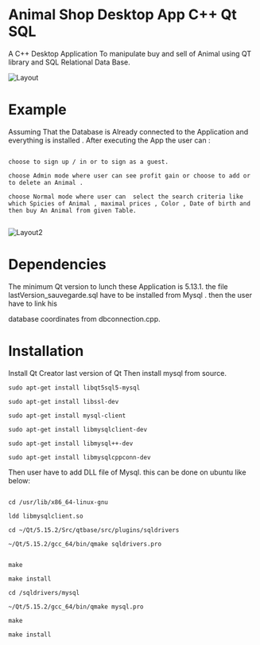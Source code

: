 # Animal Shop Desktop App C++ Qt SQL

A C++ Desktop Application To manipulate buy and sell of  Animal  using QT library and  SQL Relational Data Base.

![Layout](https://github.com/TitiLouati/C--QT-Sql-AnimalShop/blob/main/AnimalShop.png)

# Example

Assuming That the Database is Already connected to the Application and everything is installed . After executing the App the user can : 


```

choose to sign up / in or to sign as a guest. 

choose Admin mode where user can see profit gain or choose to add or to delete an Animal .

choose Normal mode where user can  select the search criteria like which Spicies of Animal , maximal prices , Color , Date of birth and then buy An Animal from given Table.


```

![Layout2](https://github.com/TitiLouati/C--QT-Sql-AnimalShop/blob/main/SelectRace.png)


# Dependencies

The minimum Qt version to lunch these Application is 5.13.1. the file lastVersion_sauvegarde.sql have to be installed from Mysql . then the user have to link his 

database coordinates from dbconnection.cpp. 


# Installation

Install Qt Creator last version of Qt  Then install mysql from source.

```
sudo apt-get install libqt5sql5-mysql
```
```
sudo apt-get install libssl-dev
```
```
sudo apt-get install mysql-client
```
```
sudo apt-get install libmysqlclient-dev
```
```
sudo apt-get install libmysql++-dev
```
```
sudo apt-get install libmysqlcppconn-dev
```

Then user have to add DLL file of Mysql. this can be done on ubuntu like below: 

```

cd /usr/lib/x86_64-linux-gnu 
```
```
ldd libmysqlclient.so
```
```
cd ~/Qt/5.15.2/Src/qtbase/src/plugins/sqldrivers
```
```
~/Qt/5.15.2/gcc_64/bin/qmake sqldrivers.pro
```
```

make
```
```
make install 
```
```
cd /sqldrivers/mysql
```
```
~/Qt/5.15.2/gcc_64/bin/qmake mysql.pro
```
```
make
```
```
make install
```






